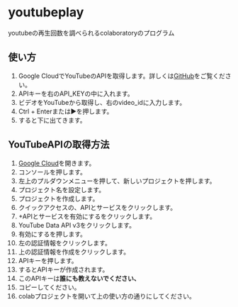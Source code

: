 # youtubeplay
youtubeの再生回数を調べられるcolaboratoryのプログラム
## **使い方**
1.   Google CloudでYouTubeのAPIを取得します。詳しくは[GitHub](https://penguin-123456.github.io/youtubeplay)をご覧ください。
2.   APIキーを右のAPI_KEYの中に入れます。
3.   ビデオをYouTubeから取得し、右のvideo_idに入力します。
4.   Ctrl + Enterまたは▶を押します。
5.   すると下に出てきます。
## **YouTubeAPIの取得方法**
1.  [Google Cloud](https://cloud.google.com)を開きます。
2.  コンソールを押します。
3.  左上のプルダウンメニューを押して、新しいプロジェクトを押します。
4.  プロジェクト名を設定します。
5.  プロジェクトを作成します。
6.  クイックアクセスの、APIとサービスをクリックします。
7.  +APIとサービスを有効にするをクリックします。
8.  YouTube Data API v3をクリックします。
9.  有効にするを押します。
10.  左の認証情報をクリックします。
11.  上の認証情報を作成をクリックします。
12.  APIキーを押します。
13.  するとAPIキーが作成されます。
14.  このAPIキーは**誰にも教えないでください、**
15.  コピーしてください。
16. colabプロジェクトを開いて上の使い方の通りにしてください。
